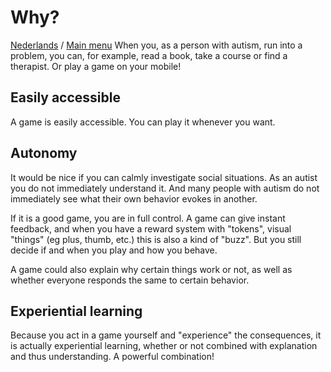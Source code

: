 # Why?
[Nederlands](WHY_nl) / [Main menu](README_en) 
When you, as a person with autism, run into a problem, you can, for example, read a book, take a course or find a therapist. Or play a game on your mobile!

## Easily accessible
A game is easily accessible. You can play it whenever you want.

## Autonomy
It would be nice if you can calmly investigate social situations. As an autist you do not immediately understand it. And many people with autism do not immediately see what their own behavior evokes in another.

If it is a good game, you are in full control. A game can give instant feedback, and when you have a reward system with "tokens", visual "things" (eg plus, thumb, etc.) this is also a kind of "buzz". But you still decide if and when you play and how you behave.

A game could also explain why certain things work or not, as well as whether everyone responds the same to certain behavior.

## Experiential learning
Because you act in a game yourself and "experience" the consequences, it is actually experiential learning, whether or not combined with explanation and thus understanding. A powerful combination!
